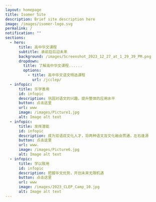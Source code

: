 ```yaml
---
layout: homepage
title: Isomer Site
description: Brief site description here
image: /images/isomer-logo.svg
permalink: /
notification: ""
sections:
  - hero:
      title: 高中华文课程
      subtitle: 承前启后迎未来
      background: /images/Screenshot_2023_12_27_at_1_29_39_PM.png
      dropdown:
        title: 了解高中华文课程......
        options:
          - title: 高中华文语文特选课程
            url: /jcclep/
  - infopic:
      title: 乐学善用
      id: infopic
      description: 巩固对语文的兴趣，提升整体的应用水平
      button: 点击这里
      url: www
      image: /images/Picture1.jpg
      alt: Image alt text
  - infopic:
      title: 发挥潜能
      id: infopic
      description: 成为双语双文化人才，将两种语文及文化融会贯通，左右逢源
      button: 点击这里
      url: www.
      image: /images/Picture6.jpg
      alt: Image alt text
  - infopic:
      title: 学以致用
      id: infopic
      description: 把握华文优势，开创未来无限机遇
      button: 点击这里
      url: www
      image: /images/2023_CLEP_Camp_10.jpg
      alt: Image alt text
---
```

